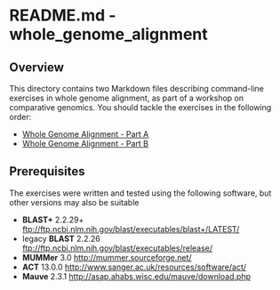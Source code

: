 # README.md - whole_genome_alignment

## Overview

This directory contains two Markdown files describing command-line exercises in whole genome alignment, as part of a workshop on comparative genomics. You should tackle the exercises in the following order:

* [Whole Genome Alignment - Part A](whole_genome_alignments_A.md)
* [Whole Genome Alignment - Part B](whole_genome_alignments_B.md)

## Prerequisites

The exercises were written and tested using the following software, but other versions may also be suitable

* **BLAST+** 2.2.29+ <ftp://ftp.ncbi.nlm.nih.gov/blast/executables/blast+/LATEST/>
* legacy **BLAST** 2.2.26 <ftp://ftp.ncbi.nlm.nih.gov/blast/executables/release/>
* **MUMMer** 3.0 <http://mummer.sourceforge.net/>
* **ACT** 13.0.0 <http://www.sanger.ac.uk/resources/software/act/>
* **Mauve** 2.3.1 <http://asap.ahabs.wisc.edu/mauve/download.php>